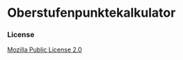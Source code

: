 # Oberstufenpunktekalkulator


### License
[Mozilla Public License 2.0](https://www.mozilla.org/en-US/MPL/2.0/)

